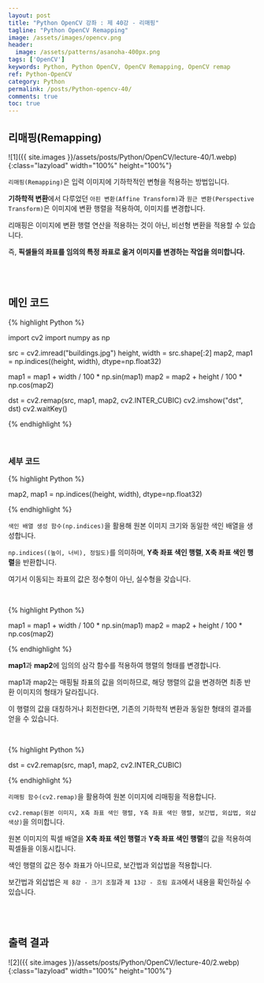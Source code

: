 ```yaml
---
layout: post
title: "Python OpenCV 강좌 : 제 40강 - 리매핑"
tagline: "Python OpenCV Remapping"
image: /assets/images/opencv.png
header:
  image: /assets/patterns/asanoha-400px.png
tags: ['OpenCV']
keywords: Python, Python OpenCV, OpenCV Remapping, OpenCV remap
ref: Python-OpenCV
category: Python
permalink: /posts/Python-opencv-40/
comments: true
toc: true
---
```


## 리매핑(Remapping)

![1]({{ site.images }}/assets/posts/Python/OpenCV/lecture-40/1.webp){:class="lazyload" width="100%" height="100%"}

`리매핑(Remapping)`은 입력 이미지에 기하학적인 변형을 적용하는 방법입니다.

**기하학적 변환**에서 다루었던 `아핀 변환(Affine Transform)`과 `원근 변환(Perspective Transform)`은 이미지에 변환 행렬을 적용하여, 이미지를 변경합니다.

리매핑은 이미지에 변환 행렬 연산을 적용하는 것이 아닌, 비선형 변환을 적용할 수 있습니다.

즉, **픽셀들의 좌표를 임의의 특정 좌표로 옮겨 이미지를 변경하는 작업을 의미합니다.**

<br>
<br>

## 메인 코드

{% highlight Python %}

import cv2
import numpy as np

src = cv2.imread("buildings.jpg")
height, width = src.shape[:2]
map2, map1 = np.indices((height, width), dtype=np.float32)

map1 = map1 + width / 100 * np.sin(map1)
map2 = map2 + height / 100 * np.cos(map2)

dst = cv2.remap(src, map1, map2, cv2.INTER_CUBIC)
cv2.imshow("dst", dst)
cv2.waitKey()

{% endhighlight %}

<br>

### 세부 코드

{% highlight Python %}

map2, map1 = np.indices((height, width), dtype=np.float32)

{% endhighlight %}

`색인 배열 생성 함수(np.indices)`을 활용해 원본 이미지 크기와 동일한 색인 배열을 생성합니다.

`np.indices((높이, 너비), 정밀도)`를 의미하며, **Y축 좌표 색인 행렬**, **X축 좌표 색인 행렬**을 반환합니다.

여기서 이동되는 좌표의 값은 정수형이 아닌, 실수형을 갖습니다.

<br>

{% highlight Python %}

map1 = map1 + width / 100 * np.sin(map1)
map2 = map2 + height / 100 * np.cos(map2)

{% endhighlight %}

**map1**과 **map2**에 임의의 삼각 함수를 적용하여 행렬의 형태를 변경합니다.

map1과 map2는 매핑될 좌표의 값을 의미하므로, 해당 행렬의 값을 변경하면 최종 반환 이미지의 형태가 달라집니다.

이 행렬의 값을 대칭하거나 회전한다면, 기존의 기하학적 변환과 동일한 형태의 결과를 얻을 수 있습니다.

<br>

{% highlight Python %}

dst = cv2.remap(src, map1, map2, cv2.INTER_CUBIC)

{% endhighlight %}

`리매핑 함수(cv2.remap)`을 활용하여 원본 이미지에 리매핑을 적용합니다.

`cv2.remap(원본 이미지, X축 좌표 색인 행렬, Y축 좌표 색인 행렬, 보간법, 외삽법, 외삽 색상)`을 의미합니다.

원본 이미지의 픽셀 배열을 **X축 좌표 색인 행렬**과 **Y축 좌표 색인 행렬**의 값을 적용하여 픽셀들을 이동시킵니다.

색인 행렬의 값은 정수 좌표가 아니므로, 보간법과 외삽법을 적용합니다.

보간법과 외삽법은 `제 8강 - 크기 조절`과 `제 13강 - 흐림 효과`에서 내용을 확인하실 수 있습니다.

<br>
<br>

## 출력 결과

![2]({{ site.images }}/assets/posts/Python/OpenCV/lecture-40/2.webp){:class="lazyload" width="100%" height="100%"}
